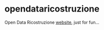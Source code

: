 # opendataricostruzione

Open Data Ricostruzione [website](http://opendataricostruzione.it), just for fun...
